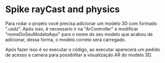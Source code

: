 # Spike rayCast and physics

Para rodar o projeto você precisa adicionar um modelo 3D com formado ".usdz". Após isso, é necessario ir na "ArController" e modificar "nomeDoSeuModeloAqui" para o nome do seu modelo que acabou de adicionar, dessa forma, o modelo correto será carregado.

Após fazer isso é so executar o código, ao executar aparecerá um pedido de acesso a camera para possibilitar a visualização AR do modelo 3D.